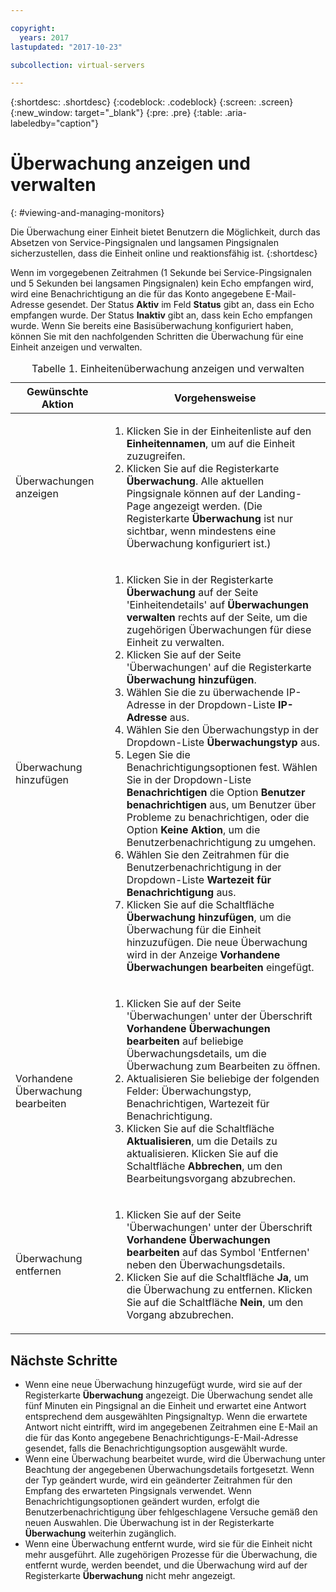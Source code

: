 ```yaml
---

copyright:
  years: 2017
lastupdated: "2017-10-23"

subcollection: virtual-servers

---
```


{:shortdesc: .shortdesc}
{:codeblock: .codeblock}
{:screen: .screen}
{:new_window: target="_blank"}
{:pre: .pre}
{:table: .aria-labeledby="caption"}

# Überwachung anzeigen und verwalten
{: #viewing-and-managing-monitors}

Die Überwachung einer Einheit bietet Benutzern die Möglichkeit, durch das Absetzen von Service-Pingsignalen und langsamen Pingsignalen sicherzustellen, dass die Einheit online und reaktionsfähig ist.
{:shortdesc}

Wenn im vorgegebenen Zeitrahmen (1 Sekunde bei Service-Pingsignalen und 5 Sekunden bei langsamen Pingsignalen) kein Echo empfangen wird, wird eine Benachrichtigung an die für das
Konto angegebene E-Mail-Adresse gesendet. Der Status **Aktiv** im Feld **Status** gibt an, dass ein Echo empfangen wurde. Der Status **Inaktiv**
gibt an, dass kein Echo empfangen wurde. Wenn Sie bereits eine Basisüberwachung konfiguriert haben, können Sie mit den nachfolgenden Schritten die Überwachung für eine Einheit anzeigen und verwalten.

   <table>
   <CAPTION>Tabelle 1. Einheitenüberwachung anzeigen und verwalten</CAPTION>
   <THEAD>
   <TR>
   <th>Gewünschte Aktion</th>
   <th>Vorgehensweise</th>
   </TR>
   </THEAD>
   <TBODY>
   <tr>
   <td>Überwachungen anzeigen</td>
   <td>
   <ol>
   <li>Klicken Sie in der Einheitenliste auf den <b>Einheitennamen</b>, um auf die Einheit zuzugreifen.</li>
   <li>Klicken Sie auf die Registerkarte <b>Überwachung</b>. Alle aktuellen Pingsignale können auf der Landing-Page angezeigt werden. (Die Registerkarte <b>Überwachung</b> ist nur sichtbar, wenn mindestens eine Überwachung konfiguriert ist.)</li>
   </ol>
   </td>
   </tr>
   <tr>
   <td>Überwachung hinzufügen</td>
   <td>
   <ol>
   <li>Klicken Sie in der Registerkarte <b>Überwachung</b> auf der Seite 'Einheitendetails' auf <b>Überwachungen verwalten</b> rechts auf der Seite, um die zugehörigen Überwachungen für diese Einheit zu verwalten.</li>
   <li>Klicken Sie auf der Seite 'Überwachungen' auf die Registerkarte <b>Überwachung hinzufügen</b>.</li>
   <li>Wählen Sie die zu überwachende IP-Adresse in der Dropdown-Liste <b>IP-Adresse</b> aus.</li>
   <li>Wählen Sie den Überwachungstyp in der Dropdown-Liste <b>Überwachungstyp</b> aus.</li>
   <li>Legen Sie die Benachrichtigungsoptionen fest. Wählen Sie in der Dropdown-Liste <b>Benachrichtigen</b> die Option <b>Benutzer benachrichtigen</b>  aus, um Benutzer über Probleme zu benachrichtigen, oder die Option <b>Keine Aktion</b>, um die Benutzerbenachrichtigung zu umgehen.</li>
   <li>Wählen Sie den Zeitrahmen für die Benutzerbenachrichtigung in der Dropdown-Liste <b>Wartezeit für Benachrichtigung</b> aus.</li>
   <li>Klicken Sie auf die Schaltfläche <b>Überwachung hinzufügen</b>, um die Überwachung für die Einheit hinzuzufügen. Die neue Überwachung wird in der Anzeige <b>Vorhandene Überwachungen bearbeiten</b> eingefügt.</li>
   </ol>
   </td>
   </tr>
   <tr>
   <td>Vorhandene Überwachung bearbeiten</td>
   <td>
   <ol>
   <li>Klicken Sie auf der Seite 'Überwachungen' unter der Überschrift <b>Vorhandene Überwachungen bearbeiten</b> auf beliebige Überwachungsdetails, um die Überwachung zum Bearbeiten zu öffnen.</li>
   <li>Aktualisieren Sie beliebige der folgenden Felder: Überwachungstyp, Benachrichtigen, Wartezeit für Benachrichtigung.</li>
   <li>Klicken Sie auf die Schaltfläche <b>Aktualisieren</b>, um die Details zu aktualisieren. Klicken Sie auf die Schaltfläche <b>Abbrechen</b>, um den Bearbeitungsvorgang abzubrechen.</li>
   </ol>
   </td>
   </tr>
   <tr>
   <td>Überwachung entfernen</td>
   <td>
   <ol>
   <li>Klicken Sie auf der Seite 'Überwachungen' unter der Überschrift <b>Vorhandene Überwachungen bearbeiten</b> auf das Symbol 'Entfernen' neben den Überwachungsdetails.</li>
   <li>Klicken Sie auf die Schaltfläche <b>Ja</b>, um die Überwachung zu entfernen. Klicken Sie auf die Schaltfläche <b>Nein</b>, um den Vorgang abzubrechen.</li>
   </ol>
   </td>
   </tr>
   </TBODY>
   </table>

## Nächste Schritte

- Wenn eine neue Überwachung hinzugefügt wurde, wird sie auf der Registerkarte **Überwachung** angezeigt. Die Überwachung sendet alle fünf Minuten ein Pingsignal an die Einheit und erwartet eine Antwort entsprechend dem ausgewählten Pingsignaltyp. Wenn die erwartete Antwort nicht eintrifft, wird im angegebenen Zeitrahmen eine E-Mail an die für das Konto angegebene Benachrichtigungs-E-Mail-Adresse gesendet, falls die Benachrichtigungsoption ausgewählt wurde.
- Wenn eine Überwachung bearbeitet wurde, wird die Überwachung unter Beachtung der angegebenen Überwachungsdetails fortgesetzt. Wenn der Typ geändert wurde, wird ein geänderter Zeitrahmen für den Empfang des erwarteten Pingsignals verwendet. Wenn Benachrichtigungsoptionen geändert wurden, erfolgt die Benutzerbenachrichtigung über fehlgeschlagene Versuche gemäß den neuen Auswahlen. Die Überwachung ist in der Registerkarte **Überwachung** weiterhin zugänglich.
- Wenn eine Überwachung entfernt wurde, wird sie für die Einheit nicht mehr ausgeführt. Alle zugehörigen Prozesse für die Überwachung, die entfernt wurde, werden beendet, und die Überwachung wird auf der Registerkarte **Überwachung** nicht mehr angezeigt.
